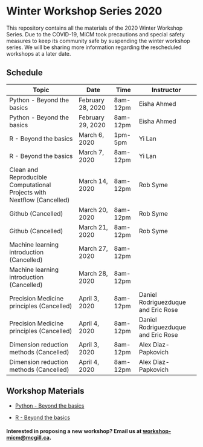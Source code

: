 # Winter Workshop Series 2020

This repository contains all the materials of the 2020 Winter Workshop Series. Due to the COVID-19, MiCM took precautions and special safety measures to keep its community safe by suspending the winter workshop series. We will be sharing more information regarding the rescheduled workshops at a later date.

## Schedule

| Topic | Date | Time | Instructor | 
| ------| ---- | -----| ---------- |
| Python - Beyond the basics | February 28, 2020 | 8am-12pm | Eisha Ahmed | 
| Python - Beyond the basics | February 29, 2020 | 8am-12pm | Eisha Ahmed | 
| R - Beyond the basics | March 6, 2020 | 1pm-5pm | Yi Lan | 
| R - Beyond the basics | March 7, 2020 | 8am-12pm | Yi Lan | 
| Clean and Reproducible Computational Projects with Nextflow (Cancelled) | March 14, 2020 | 8am-12pm | Rob Syme | 
| Github (Cancelled) | March 20, 2020 | 8am-12pm | Rob Syme |
| Github (Cancelled) | March 21, 2020 | 8am-12pm | Rob Syme | 
| Machine learning introduction (Cancelled) | March 27, 2020 | 8am-12pm |  |
| Machine learning introduction (Cancelled) | March 28, 2020 | 8am-12pm |  |
| Precision Medicine principles (Cancelled) | April 3, 2020 | 8am-12pm | Daniel Rodriguezduque and Eric Rose |
| Precision Medicine principles (Cancelled) | April 4, 2020 | 8am-12pm | Daniel Rodriguezduque and Eric Rose | 
| Dimension reduction methods (Cancelled) | April 3, 2020 | 8am-12pm | Alex Diaz-Papkovich |
| Dimension reduction methods (Cancelled) | April 4, 2020 | 8am-12pm | Alex Diaz-Papkovich | 

## Workshop Materials

* [Python - Beyond the basics](https://github.com/McGill-MiCM/MiCM_Winter2020/blob/master/2020-02_MiCM_PythonWorkshop.pdf)

* [R - Beyond the basics](https://github.com/McGill-MiCM/MiCM2020)


#### Interested in proposing a new workshop? Email us at workshop-micm@mcgill.ca.
